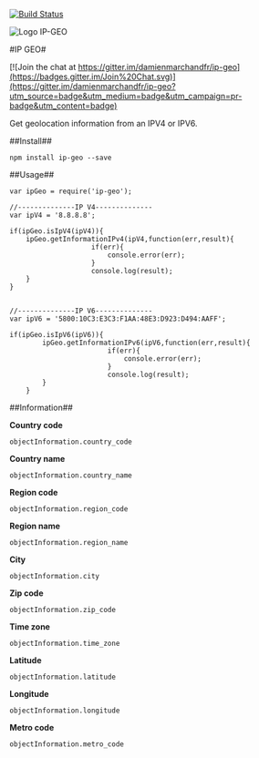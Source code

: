 [![Build Status](https://travis-ci.org/damienmarchandfr/ip-geo.svg?branch=master)](https://travis-ci.org/damienmarchandfr/ip-geo)

![Logo IP-GEO](http://img11.hostingpics.net/pics/233012geoip.png)

#IP GEO#

[![Join the chat at https://gitter.im/damienmarchandfr/ip-geo](https://badges.gitter.im/Join%20Chat.svg)](https://gitter.im/damienmarchandfr/ip-geo?utm_source=badge&utm_medium=badge&utm_campaign=pr-badge&utm_content=badge)

Get geolocation information from an IPV4 or IPV6.

##Install##

    npm install ip-geo --save

##Usage##

    var ipGeo = require('ip-geo');

	//--------------IP V4--------------
	var ipV4 = '8.8.8.8';
	
	if(ipGeo.isIpV4(ipV4)){
	    ipGeo.getInformationIPv4(ipV4,function(err,result){
        				if(err){
        					console.error(err);
        				}
        				console.log(result);
        }
	}
	
	
	//--------------IP V6--------------
	var ipV6 = '5800:10C3:E3C3:F1AA:48E3:D923:D494:AAFF';
	
	if(ipGeo.isIpV6(ipV6)){
    	    ipGeo.getInformationIPv6(ipV6,function(err,result){
            				if(err){
            					console.error(err);
            				}
            				console.log(result);
            }
    	}


##Information##

**Country code**

	objectInformation.country_code

**Country name** 

	objectInformation.country_name

**Region code**

	objectInformation.region_code

**Region name**

	objectInformation.region_name

**City**

    objectInformation.city

**Zip code**

	objectInformation.zip_code

**Time zone**

	objectInformation.time_zone

**Latitude**

	objectInformation.latitude

**Longitude**

	objectInformation.longitude

**Metro code**

	objectInformation.metro_code